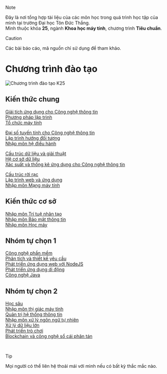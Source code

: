 > [!NOTE]
> Đây là nơi tổng hợp tài liệu của các môn học trong quá trình học tập của mình tại trường Đại học Tôn Đức Thắng.<br/>
> Mình thuộc khóa **25**, ngành **Khoa học máy tính**, chương trình **Tiêu chuẩn**.

> [!CAUTION]
> Các bài báo cáo, mã nguồn chỉ sử dụng để tham khảo.

# Chương trình đào tạo

![Chương trình đào tạo K25](./img/ctdt-k25.png)

## Kiến thức chung

[Giải tích ứng dụng cho Công nghệ thông tin]()<br/>
[Phương pháp lập trình]()<br/>
[Tổ chức máy tính]()<br/>

[Đại số tuyến tính cho Công nghệ thông tin]()<br/>
[Lập trình hướng đối tượng]()<br/>
[Nhập môn hệ điều hành]()<br/>

[Cấu trúc dữ liệu và giải thuật]()<br/>
[Hệ cơ sở dữ liệu]()<br/>
[Xác suất và thống kê ứng dụng cho Công nghệ thông tin]()<br/>

[Cấu trúc rời rạc]()<br/>
[Lập trình web và ứng dụng]()<br/>
[Nhập môn Mạng máy tính]()<br/>

## Kiến thức cơ sở

[Nhập môn Trí tuệ nhân tạo]()<br/>
[Nhập môn Bảo mật thông tin]()<br/>
[Nhập môn Học máy]()<br/>

## Nhóm tự chọn 1

[Công nghệ phần mềm]()<br/>
[Phân tích và thiết kế yêu cầu]()<br/>
[Phát triển ứng dụng web với NodeJS]()<br/>
[Phát triển ứng dụng di động]()<br/>
[Công nghệ Java]()<br/>

## Nhóm tự chọn 2

[Học sâu]()<br/>
[Nhập môn thị giác máy tính]()<br/>
[Quản trị hệ thống thông tin]()<br/>
[Nhập môn xử lý ngôn ngữ tự nhiên]()<br/>
[Xử lý dữ liệu lớn]()<br/>
[Phát triển trò chơi]()<br/>
[Blockchain và công nghệ sổ cái phân tán]()<br/>

<br/>

> [!TIP]
> Mọi người có thể liên hệ thoải mái với mình nếu có bất kỳ thắc mắc nào.
